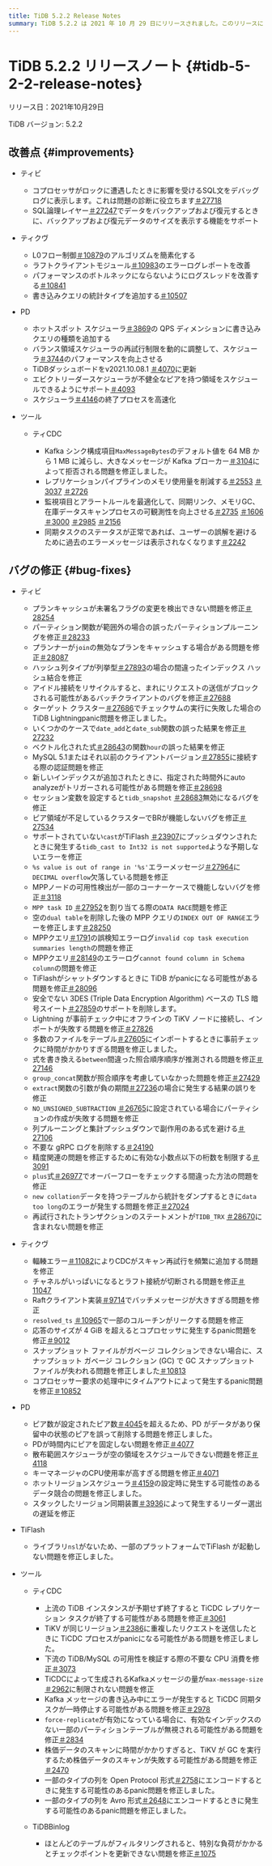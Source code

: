 ```yaml
---
title: TiDB 5.2.2 Release Notes
summary: TiDB 5.2.2 は 2021 年 10 月 29 日にリリースされました。このリリースには、TiDB、TiKV、PD、TiCDC、 TiFlash、および TiDB Binlogのさまざまな改善とバグ修正が含まれています。改善には、影響を受ける SQL ステートメントをデバッグ ログに表示すること、バックアップと復元のデータ サイズの表示のサポートなどが含まれます。バグ修正では、プラン キャッシュの検出、誤ったパーティション プルーニング、クエリ関数、クライアント接続、およびデータ レプリケーションに関連するその他のさまざまな問題に対処しています。
---
```


# TiDB 5.2.2 リリースノート {#tidb-5-2-2-release-notes}

リリース日：2021年10月29日

TiDB バージョン: 5.2.2

## 改善点 {#improvements}

-   ティビ

    -   コプロセッサがロックに遭遇したときに影響を受けるSQL文をデバッグログに表示します。これは問題の診断に役立ちます[＃27718](https://github.com/pingcap/tidb/issues/27718)
    -   SQL論理レイヤー[＃27247](https://github.com/pingcap/tidb/issues/27247)でデータをバックアップおよび復元するときに、バックアップおよび復元データのサイズを表示する機能をサポート

-   ティクヴ

    -   L0フロー制御[＃10879](https://github.com/tikv/tikv/issues/10879)のアルゴリズムを簡素化する
    -   ラフトクライアントモジュール[＃10983](https://github.com/tikv/tikv/pull/10983)のエラーログレポートを改善
    -   パフォーマンスのボトルネックにならないようにログスレッドを改善する[＃10841](https://github.com/tikv/tikv/issues/10841)
    -   書き込みクエリの統計タイプを追加する[＃10507](https://github.com/tikv/tikv/issues/10507)

-   PD

    -   ホットスポット スケジューラ[＃3869](https://github.com/tikv/pd/issues/3869)の QPS ディメンションに書き込みクエリの種類を追加する
    -   バランス領域スケジューラの再試行制限を動的に調整して、スケジューラ[＃3744](https://github.com/tikv/pd/issues/3744)のパフォーマンスを向上させる
    -   TiDBダッシュボードをv2021.10.08.1 [＃4070](https://github.com/tikv/pd/pull/4070)に更新
    -   エビクトリーダースケジューラが不健全なピアを持つ領域をスケジュールできるようにサポート[＃4093](https://github.com/tikv/pd/issues/4093)
    -   スケジューラ[＃4146](https://github.com/tikv/pd/issues/4146)の終了プロセスを高速化

-   ツール

    -   ティCDC

        -   Kafka シンク構成項目`MaxMessageBytes`のデフォルト値を 64 MB から 1 MB に減らし、大きなメッセージが Kafka ブローカー[＃3104](https://github.com/pingcap/tiflow/pull/3104)によって拒否される問題を修正しました。
        -   レプリケーションパイプラインのメモリ使用量を削減する[＃2553](https://github.com/pingcap/tiflow/issues/2553) [＃3037](https://github.com/pingcap/tiflow/pull/3037) [＃2726](https://github.com/pingcap/tiflow/pull/2726)
        -   監視項目とアラートルールを最適化して、同期リンク、メモリGC、在庫データスキャンプロセスの可観測性を向上させる[＃2735](https://github.com/pingcap/tiflow/pull/2735) [＃1606](https://github.com/pingcap/tiflow/issues/1606) [＃3000](https://github.com/pingcap/tiflow/pull/3000) [＃2985](https://github.com/pingcap/tiflow/issues/2985) [＃2156](https://github.com/pingcap/tiflow/issues/2156)
        -   同期タスクのステータスが正常であれば、ユーザーの誤解を避けるために過去のエラーメッセージは表示されなくなります[＃2242](https://github.com/pingcap/tiflow/issues/2242)

## バグの修正 {#bug-fixes}

-   ティビ

    -   プランキャッシュが未署名フラグの変更を検出できない問題を修正[＃28254](https://github.com/pingcap/tidb/issues/28254)
    -   パーティション関数が範囲外の場合の誤ったパーティションプルーニングを修正[＃28233](https://github.com/pingcap/tidb/issues/28233)
    -   プランナーが`join`の無効なプランをキャッシュする場合がある問題を修正[＃28087](https://github.com/pingcap/tidb/issues/28087)
    -   ハッシュ列タイプが列挙型[＃27893](https://github.com/pingcap/tidb/issues/27893)の場合の間違ったインデックス ハッシュ結合を修正
    -   アイドル接続をリサイクルすると、まれにリクエストの送信がブロックされる可能性があるバッチクライアントのバグを修正[＃27688](https://github.com/pingcap/tidb/pull/27688)
    -   ターゲット クラスター[＃27686](https://github.com/pingcap/tidb/pull/27686)でチェックサムの実行に失敗した場合のTiDB Lightningpanic問題を修正しました。
    -   いくつかのケースで`date_add`と`date_sub`関数の誤った結果を修正[＃27232](https://github.com/pingcap/tidb/issues/27232)
    -   ベクトル化された式[＃28643](https://github.com/pingcap/tidb/issues/28643)の関数`hour`の誤った結果を修正
    -   MySQL 5.1またはそれ以前のクライアントバージョン[＃27855](https://github.com/pingcap/tidb/issues/27855)に接続する際の認証問題を修正
    -   新しいインデックスが追加されたときに、指定された時間外にauto analyzeがトリガーされる可能性がある問題を修正[＃28698](https://github.com/pingcap/tidb/issues/28698)
    -   セッション変数を設定すると`tidb_snapshot` [＃28683](https://github.com/pingcap/tidb/pull/28683)無効になるバグを修正
    -   ピア領域が不足しているクラスターでBRが機能しないバグを修正[＃27534](https://github.com/pingcap/tidb/issues/27534)
    -   サポートされていない`cast`がTiFlash [＃23907](https://github.com/pingcap/tidb/issues/23907)にプッシュダウンされたときに発生する`tidb_cast to Int32 is not supported`ような予期しないエラーを修正
    -   `%s value is out of range in '%s'`エラーメッセージ[＃27964](https://github.com/pingcap/tidb/issues/27964)に`DECIMAL overflow`欠落している問題を修正
    -   MPPノードの可用性検出が一部のコーナーケースで機能しないバグを修正[＃3118](https://github.com/pingcap/tics/issues/3118)
    -   `MPP task ID` [＃27952](https://github.com/pingcap/tidb/issues/27952)を割り当てる際の`DATA RACE`問題を修正
    -   空の`dual table`を削除した後の MPP クエリの`INDEX OUT OF RANGE`エラーを修正します[＃28250](https://github.com/pingcap/tidb/issues/28250)
    -   MPPクエリ[＃1791](https://github.com/pingcap/tics/issues/1791)の誤検知エラーログ`invalid cop task execution summaries length`の問題を修正
    -   MPPクエリ[＃28149](https://github.com/pingcap/tidb/pull/28149)のエラーログ`cannot found column in Schema column`の問題を修正
    -   TiFlashがシャットダウンするときに TiDB がpanicになる可能性がある問題を修正[＃28096](https://github.com/pingcap/tidb/issues/28096)
    -   安全でない 3DES (Triple Data Encryption Algorithm) ベースの TLS 暗号スイート[＃27859](https://github.com/pingcap/tidb/pull/27859)のサポートを削除します。
    -   Lightning が事前チェック中にオフラインの TiKV ノードに接続し、インポートが失敗する問題を修正[＃27826](https://github.com/pingcap/tidb/pull/27826)
    -   多数のファイルをテーブル[＃27605](https://github.com/pingcap/tidb/issues/27605)にインポートするときに事前チェックに時間がかかりすぎる問題を修正しました。
    -   式を書き換える`between`間違った照合順序順序が推測される問題を修正[＃27146](https://github.com/pingcap/tidb/issues/27146)
    -   `group_concat`関数が照合順序を考慮していなかった問題を修正[＃27429](https://github.com/pingcap/tidb/issues/27429)
    -   `extract`関数の引数が負の期間[＃27236](https://github.com/pingcap/tidb/issues/27236)の場合に発生する結果の誤りを修正
    -   `NO_UNSIGNED_SUBTRACTION` [＃26765](https://github.com/pingcap/tidb/issues/26765)に設定されている場合にパーティションの作成が失敗する問題を修正
    -   列プルーニングと集計プッシュダウンで副作用のある式を避ける[＃27106](https://github.com/pingcap/tidb/issues/27106)
    -   不要な gRPC ログを削除する[＃24190](https://github.com/pingcap/tidb/issues/24190)
    -   精度関連の問題を修正するために有効な小数点以下の桁数を制限する[＃3091](https://github.com/pingcap/tics/issues/3091)
    -   `plus`式[＃26977](https://github.com/pingcap/tidb/issues/26977)でオーバーフローをチェックする間違った方法の問題を修正
    -   `new collation`データを持つテーブルから統計をダンプするときに`data too long`のエラーが発生する問題を修正[＃27024](https://github.com/pingcap/tidb/issues/27024)
    -   再試行されたトランザクションのステートメントが`TIDB_TRX` [＃28670](https://github.com/pingcap/tidb/pull/28670)に含まれない問題を修正

-   ティクヴ

    -   輻輳エラー[＃11082](https://github.com/tikv/tikv/issues/11082)によりCDCがスキャン再試行を頻繁に追加する問題を修正
    -   チャネルがいっぱいになるとラフト接続が切断される問題を修正[＃11047](https://github.com/tikv/tikv/issues/11047)
    -   Raftクライアント実装[＃9714](https://github.com/tikv/tikv/issues/9714)でバッチメッセージが大きすぎる問題を修正
    -   `resolved_ts` [＃10965](https://github.com/tikv/tikv/issues/10965)で一部のコルーチンがリークする問題を修正
    -   応答のサイズが 4 GiB を超えるとコプロセッサに発生するpanic問題を修正[＃9012](https://github.com/tikv/tikv/issues/9012)
    -   スナップショット ファイルがガベージ コレクションできない場合に、スナップショット ガベージ コレクション (GC) で GC スナップショット ファイルが失われる問題を修正しました[＃10813](https://github.com/tikv/tikv/issues/10813)
    -   コプロセッサー要求の処理中にタイムアウトによって発生するpanic問題を修正[＃10852](https://github.com/tikv/tikv/issues/10852)

-   PD

    -   ピア数が設定されたピア数[＃4045](https://github.com/tikv/pd/issues/4045)を超えるため、PD がデータがあり保留中の状態のピアを誤って削除する問題を修正しました。
    -   PDが時間内にピアを固定しない問題を修正[＃4077](https://github.com/tikv/pd/issues/4077)
    -   散布範囲スケジューラが空の領域をスケジュールできない問題を修正[＃4118](https://github.com/tikv/pd/pull/4118)
    -   キーマネージャのCPU使用率が高すぎる問題を修正[＃4071](https://github.com/tikv/pd/issues/4071)
    -   ホットリージョンスケジューラ[＃4159](https://github.com/tikv/pd/issues/4159)の設定時に発生する可能性のあるデータ競合の問題を修正しました。
    -   スタックしたリージョン同期装置[＃3936](https://github.com/tikv/pd/issues/3936)によって発生するリーダー選出の遅延を修正

-   TiFlash

    -   ライブラリ`nsl`がないため、一部のプラットフォームでTiFlash が起動しない問題を修正しました。

-   ツール

    -   ティCDC
        -   上流の TiDB インスタンスが予期せず終了すると TiCDC レプリケーション タスクが終了する可能性がある問題を修正[＃3061](https://github.com/pingcap/tiflow/issues/3061)
        -   TiKV が同じリージョン[＃2386](https://github.com/pingcap/tiflow/issues/2386)に重複したリクエストを送信したときに TiCDC プロセスがpanicになる可能性がある問題を修正しました。
        -   下流の TiDB/MySQL の可用性を検証する際の不要な CPU 消費を修正[＃3073](https://github.com/pingcap/tiflow/issues/3073)
        -   TiCDCによって生成されるKafkaメッセージの量が`max-message-size` [＃2962](https://github.com/pingcap/tiflow/issues/2962)に制限されない問題を修正
        -   Kafka メッセージの書き込み中にエラーが発生すると TiCDC 同期タスクが一時停止する可能性がある問題を修正[＃2978](https://github.com/pingcap/tiflow/issues/2978)
        -   `force-replicate`が有効になっている場合に、有効なインデックスのない一部のパーティションテーブルが無視される可能性がある問題を修正[＃2834](https://github.com/pingcap/tiflow/issues/2834)
        -   株価データのスキャンに時間がかかりすぎると、TiKV が GC を実行するため株価データのスキャンが失敗する可能性がある問題を修正[＃2470](https://github.com/pingcap/tiflow/issues/2470)
        -   一部のタイプの列を Open Protocol 形式[＃2758](https://github.com/pingcap/tiflow/issues/2758)にエンコードするときに発生する可能性のあるpanic問題を修正しました。
        -   一部のタイプの列を Avro 形式[＃2648](https://github.com/pingcap/tiflow/issues/2648)にエンコードするときに発生する可能性のあるpanic問題を修正しました。

    -   TiDBBinlog

        -   ほとんどのテーブルがフィルタリングされると、特別な負荷がかかるとチェックポイントを更新できない問題を修正[＃1075](https://github.com/pingcap/tidb-binlog/pull/1075)
